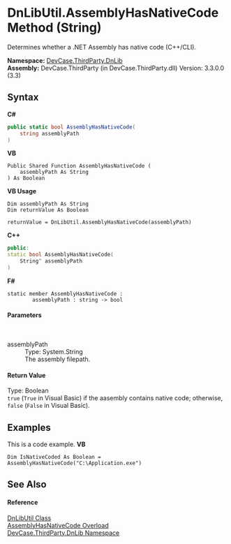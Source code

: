 # DnLibUtil.AssemblyHasNativeCode Method (String)
 

Determines whether a .NET Assembly has native code (C++/CLI).

**Namespace:**&nbsp;<a href="N_DevCase_ThirdParty_DnLib">DevCase.ThirdParty.DnLib</a><br />**Assembly:**&nbsp;DevCase.ThirdParty (in DevCase.ThirdParty.dll) Version: 3.3.0.0 (3.3)

## Syntax

**C#**<br />
``` C#
public static bool AssemblyHasNativeCode(
	string assemblyPath
)
```

**VB**<br />
``` VB
Public Shared Function AssemblyHasNativeCode ( 
	assemblyPath As String
) As Boolean
```

**VB Usage**<br />
``` VB Usage
Dim assemblyPath As String
Dim returnValue As Boolean

returnValue = DnLibUtil.AssemblyHasNativeCode(assemblyPath)
```

**C++**<br />
``` C++
public:
static bool AssemblyHasNativeCode(
	String^ assemblyPath
)
```

**F#**<br />
``` F#
static member AssemblyHasNativeCode : 
        assemblyPath : string -> bool 

```


#### Parameters
&nbsp;<dl><dt>assemblyPath</dt><dd>Type: System.String<br />The assembly filepath.</dd></dl>

#### Return Value
Type: Boolean<br />`true` (`True` in Visual Basic) if the aasembly contains native code; otherwise, `false` (`False` in Visual Basic).

## Examples
This is a code example. 
**VB**<br />
``` VB
Dim IsNativeCoded As Boolean = AssemblyHasNativeCode("C:\Application.exe")
```


## See Also


#### Reference
<a href="T_DevCase_ThirdParty_DnLib_DnLibUtil">DnLibUtil Class</a><br /><a href="Overload_DevCase_ThirdParty_DnLib_DnLibUtil_AssemblyHasNativeCode">AssemblyHasNativeCode Overload</a><br /><a href="N_DevCase_ThirdParty_DnLib">DevCase.ThirdParty.DnLib Namespace</a><br />